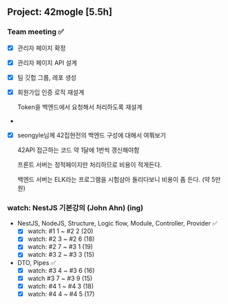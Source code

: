 ## Project: 42mogle [5.5h]

### Team meeting ✅

- [x]  관리자 페이지 확정
- [x]  관리자 페이지 API 설계
- [x]  팀 깃헙 그룹, 레포 생성
- [x]  회원가입 인증 로직 재설계
    
    Token을 백엔드에서 요청해서 처리하도록 재설계
    

+

- [x]  seongyle님께 42집현전의 백엔드 구성에 대해서 여쭤보기
    
    42API 접근하는 코드 약 1달에 1번씩 갱신해야함
    
    프론트 서버는 정적페이지만 처리하므로 비용이 적게든다.
    
    백엔드 서버는 ELK라는 프로그램을 시험삼아 돌리다보니 비용이 좀 든다. (약 5만원)
    

### watch: NestJS 기본강의 (John Ahn) (ing)

- NestJS, NodeJS, Structure, Logic flow, Module, Controller, Provider ✅
    - [x]  watch: #1 1 ~ #2 2 (20)
    - [x]  watch: #2 3 ~ #2 6 (18)
    - [x]  watch: #2 7 ~ #3 1 (19)
    - [x]  watch: #3 2 ~ #3 3 (15)
- DTO, Pipes ✅
    - [x]  watch: #3 4 ~ #3 6 (16)
    - [x]  watch #3 7 ~ #3 9 (15)
    - [x]  watch: #4 1 ~ #4 3 (18)
    - [x]  watch: #4 4 ~ #4 5 (17)

